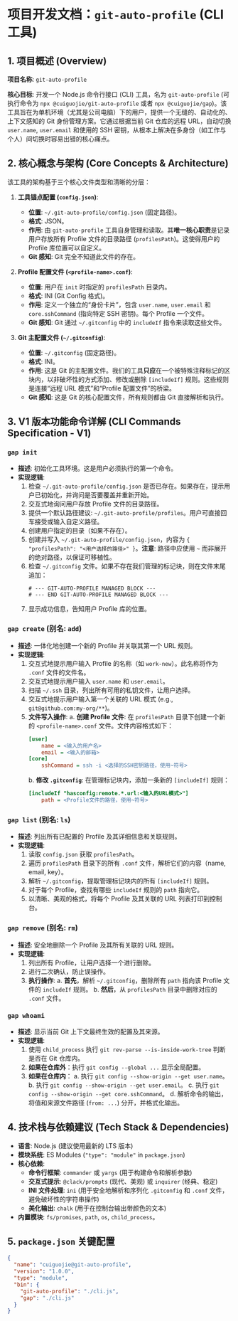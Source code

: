 # **项目开发文档：`git-auto-profile` (CLI 工具)**

## **1. 项目概述 (Overview)**

**项目名称**: `git-auto-profile`

**核心目标**: 开发一个 Node.js 命令行接口 (CLI) 工具，名为 `git-auto-profile` (可执行命令为 `npx @cuiguojie/git-auto-profile` 或者 `npx @cuiguojie/gap`)。该工具旨在为单机环境（尤其是公司电脑）下的用户，提供一个无缝的、自动化的、上下文感知的 Git 身份管理方案。它通过根据当前 Git 仓库的远程 URL，自动切换 `user.name`, `user.email` 和使用的 SSH 密钥，从根本上解决在多身份（如工作与个人）间切换时容易出错的核心痛点。


## **2. 核心概念与架构 (Core Concepts & Architecture)**

该工具的架构基于三个核心文件类型和清晰的分层：

1.  **工具锚点配置 (`config.json`)**:
    *   **位置**: `~/.git-auto-profile/config.json` (固定路径)。
    *   **格式**: JSON。
    *   **作用**: 由 `git-auto-profile` 工具自身管理和读取。其**唯一核心职责**是记录用户存放所有 Profile 文件的目录路径 (`profilesPath`)。这使得用户的 Profile 库位置可以自定义。
    *   **Git 感知**: Git 完全不知道此文件的存在。

2.  **Profile 配置文件 (`<profile-name>.conf`)**:
    *   **位置**: 用户在 `init` 时指定的 `profilesPath` 目录内。
    *   **格式**: INI (Git Config 格式)。
    *   **作用**: 定义一个独立的“身份卡片”，包含 `user.name`, `user.email` 和 `core.sshCommand` (指向特定 SSH 密钥)。每个 Profile 一个文件。
    *   **Git 感知**: Git 通过 `~/.gitconfig` 中的 `includeIf` 指令来读取这些文件。

3.  **Git 主配置文件 (`~/.gitconfig`)**:
    *   **位置**: `~/.gitconfig` (固定路径)。
    *   **格式**: INI。
    *   **作用**: 这是 Git 的主配置文件。我们的工具**只应**在一个被特殊注释标记的区块内，以非破坏性的方式添加、修改或删除 `[includeIf]` 规则。这些规则是连接“远程 URL 模式”和“Profile 配置文件”的桥梁。
    *   **Git 感知**: 这是 Git 的核心配置文件，所有规则都由 Git 直接解析和执行。


## **3. V1 版本功能命令详解 (CLI Commands Specification - V1)**

### **`gap init`**
*   **描述**: 初始化工具环境。这是用户必须执行的第一个命令。
*   **实现逻辑**:
    1.  检查 `~/.git-auto-profile/config.json` 是否已存在。如果存在，提示用户已初始化，并询问是否要覆盖并重新开始。
    2.  交互式地询问用户存放 Profile 文件的目录路径。
    3.  提供一个默认路径建议: `~/.git-auto-profile/profiles`。用户可直接回车接受或输入自定义路径。
    4.  创建用户指定的目录（如果不存在）。
    5.  创建并写入 `~/.git-auto-profile/config.json`，内容为 `{ "profilesPath": "<用户选择的路径>" }`。**注意**: 路径中应使用 `~` 而非展开的绝对路径，以保证可移植性。
    6.  检查 `~/.gitconfig` 文件。如果不存在我们管理的标记块，则在文件末尾追加：
        ```
        # --- GIT-AUTO-PROFILE MANAGED BLOCK ---
        # --- END GIT-AUTO-PROFILE MANAGED BLOCK ---
        ```
    7.  显示成功信息，告知用户 Profile 库的位置。

### **`gap create` (别名: `add`)**
*   **描述**: 一体化地创建一个新的 Profile 并关联其第一个 URL 规则。
*   **实现逻辑**:
    1.  交互式地提示用户输入 Profile 的名称（如 `work-new`）。此名称将作为 `.conf` 文件的文件名。
    2.  交互式地提示用户输入 `user.name` 和 `user.email`。
    3.  扫描 `~/.ssh` 目录，列出所有可用的私钥文件，让用户选择。
    4.  交互式地提示用户输入第一个关联的 URL 模式 (e.g., `git@github.com:my-org/**`)。
    5.  **文件写入操作**:
        a. **创建 Profile 文件**: 在 `profilesPath` 目录下创建一个新的 `<profile-name>.conf` 文件。文件内容格式如下：
           ```ini
           [user]
               name = <输入的用户名>
               email = <输入的邮箱>
           [core]
               sshCommand = ssh -i <选择的SSH密钥路径，使用~符号>
           ```
        b. **修改 `.gitconfig`**: 在管理标记块内，添加一条新的 `[includeIf]` 规则：
           ```ini
           [includeIf "hasconfig:remote.*.url:<输入的URL模式>"]
               path = <Profile文件的路径，使用~符号>
           ```

### **`gap list` (别名: `ls`)**
*   **描述**: 列出所有已配置的 Profile 及其详细信息和关联规则。
*   **实现逻辑**:
    1.  读取 `config.json` 获取 `profilesPath`。
    2.  遍历 `profilesPath` 目录下的所有 `.conf` 文件，解析它们的内容（name, email, key）。
    3.  解析 `~/.gitconfig`，提取管理标记块内的所有 `[includeIf]` 规则。
    4.  对于每个 Profile，查找有哪些 `includeIf` 规则的 `path` 指向它。
    5.  以清晰、美观的格式，将每个 Profile 及其关联的 URL 列表打印到控制台。

### **`gap remove` (别名: `rm`)**
*   **描述**: 安全地删除一个 Profile 及其所有关联的 URL 规则。
*   **实现逻辑**:
    1.  列出所有 Profile，让用户选择一个进行删除。
    2.  进行二次确认，防止误操作。
    3.  **执行操作**:
        a. **首先**，解析 `~/.gitconfig`，删除所有 `path` 指向该 Profile 文件的 `includeIf` 规则。
        b. **然后**，从 `profilesPath` 目录中删除对应的 `.conf` 文件。

### **`gap whoami`**
*   **描述**: 显示当前 Git 上下文最终生效的配置及其来源。
*   **实现逻辑**:
    1.  使用 `child_process` 执行 `git rev-parse --is-inside-work-tree` 判断是否在 Git 仓库内。
    2.  **如果在仓库外**：执行 `git config --global ...` 显示全局配置。
    3.  **如果在仓库内**：
        a. 执行 `git config --show-origin --get user.name`。
        b. 执行 `git config --show-origin --get user.email`。
        c. 执行 `git config --show-origin --get core.sshCommand`。
        d. 解析命令的输出，将值和来源文件路径 (`from: ...`) 分开，并格式化输出。


## **4. 技术栈与依赖建议 (Tech Stack & Dependencies)**

*   **语言**: Node.js (建议使用最新的 LTS 版本)
*   **模块系统**: ES Modules (`"type": "module"` in `package.json`)
*   **核心依赖**:
    *   **命令行框架**: `commander` 或 `yargs` (用于构建命令和解析参数)
    *   **交互式提示**: `@clack/prompts` (现代、美观) 或 `inquirer` (经典、稳定)
    *   **INI 文件处理**: `ini` (用于安全地解析和序列化 `.gitconfig` 和 `.conf` 文件，避免破坏性的字符串操作)
    *   **美化输出**: `chalk` (用于在控制台输出带颜色的文本)
*   **内置模块**: `fs/promises`, `path`, `os`, `child_process`。


## **5. `package.json` 关键配置**

```json
{
  "name": "cuiguojie@git-auto-profile",
  "version": "1.0.0",
  "type": "module",
  "bin": {
    "git-auto-profile": "./cli.js",
    "gap": "./cli.js"
  }
}
```